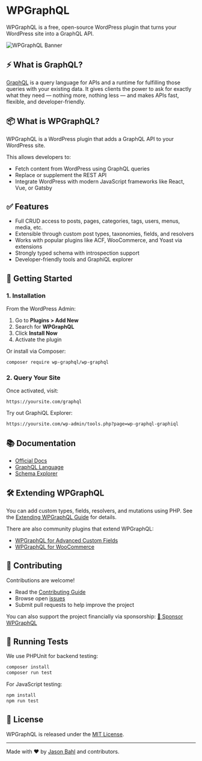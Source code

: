 # WPGraphQL

WPGraphQL is a free, open-source WordPress plugin that turns your WordPress site into a GraphQL API.

![WPGraphQL Banner](.github/wp-graphql-banner.png)

## ⚡️ What is GraphQL?

[GraphQL](https://graphql.org/) is a query language for APIs and a runtime for fulfilling those queries with your existing data. It gives clients the power to ask for exactly what they need — nothing more, nothing less — and makes APIs fast, flexible, and developer-friendly.

## 📦 What is WPGraphQL?

WPGraphQL is a WordPress plugin that adds a GraphQL API to your WordPress site.

This allows developers to:
- Fetch content from WordPress using GraphQL queries
- Replace or supplement the REST API
- Integrate WordPress with modern JavaScript frameworks like React, Vue, or Gatsby

## ✅ Features

- Full CRUD access to posts, pages, categories, tags, users, menus, media, etc.
- Extensible through custom post types, taxonomies, fields, and resolvers
- Works with popular plugins like ACF, WooCommerce, and Yoast via extensions
- Strongly typed schema with introspection support
- Developer-friendly tools and GraphiQL explorer

## 🚀 Getting Started

### 1. Installation

From the WordPress Admin:

1. Go to **Plugins > Add New**
2. Search for **WPGraphQL**
3. Click **Install Now**
4. Activate the plugin

Or install via Composer:

```bash
composer require wp-graphql/wp-graphql
```

### 2. Query Your Site

Once activated, visit:

```
https://yoursite.com/graphql
```

Try out GraphiQL Explorer:

```
https://yoursite.com/wp-admin/tools.php?page=wp-graphql-graphiql
```

## 📚 Documentation

- [Official Docs](https://www.wpgraphql.com/docs/)
- [GraphQL Language](https://graphql.org/learn/)
- [Schema Explorer](https://api.wpgraphql.com)

## 🛠 Extending WPGraphQL

You can add custom types, fields, resolvers, and mutations using PHP. See the [Extending WPGraphQL Guide](https://www.wpgraphql.com/docs/extending/) for details.

There are also community plugins that extend WPGraphQL:

- [WPGraphQL for Advanced Custom Fields](https://github.com/wp-graphql/wp-graphql-acf)
- [WPGraphQL for WooCommerce](https://github.com/wp-graphql/wp-graphql-woocommerce)

## 🤝 Contributing

Contributions are welcome!

- Read the [Contributing Guide](CONTRIBUTING.md)
- Browse open [issues](https://github.com/wp-graphql/wp-graphql/issues)
- Submit pull requests to help improve the project

You can also support the project financially via sponsorship:
[💖 Sponsor WPGraphQL](https://github.com/sponsors/jasonbahl)

## 🧪 Running Tests

We use PHPUnit for backend testing:

```bash
composer install
composer run test
```

For JavaScript testing:

```bash
npm install
npm run test
```

## 📄 License

WPGraphQL is released under the [MIT License](LICENSE.md).

---

Made with ❤️ by [Jason Bahl](https://github.com/jasonbahl) and contributors.
